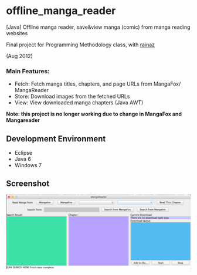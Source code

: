 # offline_manga_reader
[Java] Offline manga reader, save&amp;view manga (comic) from manga reading websites

Final project for Programming Methodology class, with [rainaz](https://github.com/rainaz)

(Aug 2012)

### Main Features: ###

* Fetch: Fetch manga titles, chapters, and page URLs from MangaFox/ MangaReader
* Store: Download images from the fetched URLs
* View: View downloaded manga chapters (Java AWT)

**Note: this project is no longer working due to change in MangaFox and Mangareader**

## Development Environment 
- Eclipse
- Java 6
- Windows 7
 
## Screenshot

![ ](/ss.png)
